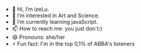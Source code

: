 - 👋 Hi, I’m izeLu.
- 👀 I’m interested in Art and Science.
- 🌱 I’m currently learning javaScript.
- 📫 How to reach me: you just don´t:)
- 😄 Pronouns: she/her
- ⚡ Fun fact: I'm in the top 0,1% of ABBA's listeners

<!---
Nivea-izeLu/Nivea-izeLu is a ✨ special ✨ repository because its `README.md` (this file) appears on your GitHub profile.
You can click the Preview link to take a look at your changes.
--->
